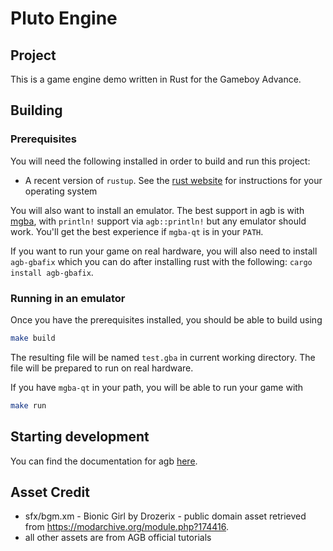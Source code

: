 # Pluto Engine

## Project

This is a game engine demo written in Rust for the Gameboy Advance.

## Building

### Prerequisites

You will need the following installed in order to build and run this project:

* A recent version of `rustup`. See the [rust website](https://www.rust-lang.org/tools/install) for instructions for your operating system

You will also want to install an emulator. The best support in agb is with [mgba](https://mgba.io), with
`println!` support via `agb::println!` but any emulator should work. You'll get the best experience if
`mgba-qt` is in your `PATH`.

If you want to run your game on real hardware, you will also need to install `agb-gbafix` which you can do after installing
rust with the following: `cargo install agb-gbafix`.

### Running in an emulator

Once you have the prerequisites installed, you should be able to build using

```sh
make build
```

The resulting file will be named `test.gba` in current working directory.  The file will be prepared to run on real hardware.

If you have `mgba-qt` in your path, you will be able to run your game with

```sh
make run
```

## Starting development

You can find the documentation for agb [here](https://docs.rs/agb/latest/agb/).

## Asset Credit

- sfx/bgm.xm - Bionic Girl by Drozerix - public domain asset retrieved from https://modarchive.org/module.php?174416.
- all other assets are from AGB official tutorials